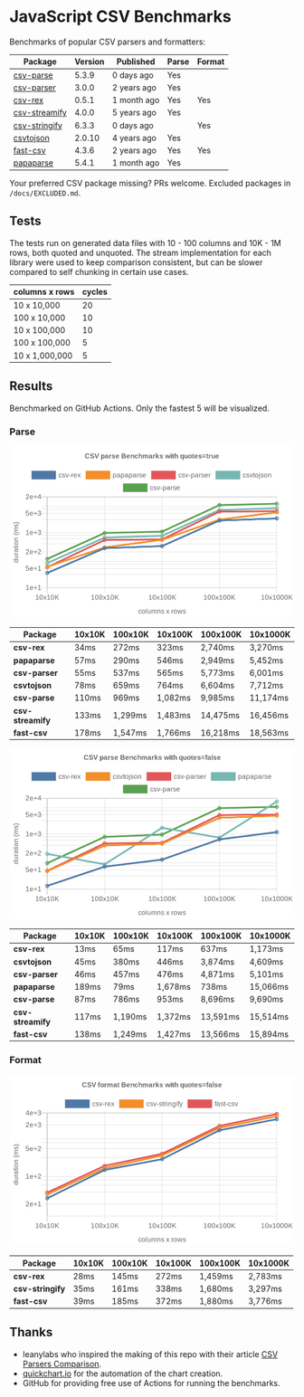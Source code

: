 # JavaScript CSV Benchmarks

Benchmarks of popular CSV parsers and formatters:

<!-- packages -->
| Package | Version | Published | Parse | Format 
|---------|---------|-----------|-------|--------
| [csv-parse](https://www.npmjs.com/package/csv-parse) | 5.3.9 | 0 days ago | Yes |  
| [csv-parser](https://www.npmjs.com/package/csv-parser) | 3.0.0 | 2 years ago | Yes |  
| [csv-rex](https://www.npmjs.com/package/csv-rex) | 0.5.1 | 1 month ago | Yes | Yes 
| [csv-streamify](https://www.npmjs.com/package/csv-streamify) | 4.0.0 | 5 years ago | Yes |  
| [csv-stringify](https://www.npmjs.com/package/csv-stringify) | 6.3.3 | 0 days ago |  | Yes 
| [csvtojson](https://www.npmjs.com/package/csvtojson) | 2.0.10 | 4 years ago | Yes |  
| [fast-csv](https://www.npmjs.com/package/fast-csv) | 4.3.6 | 2 years ago | Yes | Yes 
| [papaparse](https://www.npmjs.com/package/papaparse) | 5.4.1 | 1 month ago | Yes |  
<!-- packages -->

Your preferred CSV package missing? PRs welcome. Excluded packages in `/docs/EXCLUDED.md`.

## Tests
The tests run on generated data files with 10 - 100 columns and 10K - 1M rows, both quoted and unquoted. The stream implementation for each library were used to keep comparison consistent, but can be slower compared to self chunking in certain use cases.

<!-- tests -->
| columns x rows | cycles 
|----------------|--------
| 10 x 10,000 | 20 
| 100 x 10,000 | 10 
| 10 x 100,000 | 10 
| 100 x 100,000 | 5 
| 10 x 1,000,000 | 5 
<!-- tests -->

## Results 
Benchmarked on GitHub Actions. Only the fastest 5 will be visualized.

### Parse
![Quoted CSV Parser Benchmarks](https://github.com/willfarrell/csv-benchmarks/raw/main/results/parse_quotes%3Dtrue.png)

<!-- parse quotes=true -->
| Package | 10x10K | 100x10K | 10x100K | 100x100K | 10x1000K 
|---------|---|---|---|---|---
| **csv-rex** | 34ms | 272ms | 323ms | 2,740ms | 3,270ms 
| **papaparse** | 57ms | 290ms | 546ms | 2,949ms | 5,452ms 
| **csv-parser** | 55ms | 537ms | 565ms | 5,773ms | 6,001ms 
| **csvtojson** | 78ms | 659ms | 764ms | 6,604ms | 7,712ms 
| **csv-parse** | 110ms | 969ms | 1,082ms | 9,985ms | 11,174ms 
| **csv-streamify** | 133ms | 1,299ms | 1,483ms | 14,475ms | 16,456ms 
| **fast-csv** | 178ms | 1,547ms | 1,766ms | 16,218ms | 18,563ms 
<!-- parse quotes=true -->

![Non-Quoted CSV Parser Benchmarks](https://github.com/willfarrell/csv-benchmarks/raw/main/results/parse_quotes%3Dfalse.png)

<!-- parse quotes=false -->
| Package | 10x10K | 100x10K | 10x100K | 100x100K | 10x1000K 
|---------|---|---|---|---|---
| **csv-rex** | 13ms | 65ms | 117ms | 637ms | 1,173ms 
| **csvtojson** | 45ms | 380ms | 446ms | 3,874ms | 4,609ms 
| **csv-parser** | 46ms | 457ms | 476ms | 4,871ms | 5,101ms 
| **papaparse** | 189ms | 79ms | 1,678ms | 738ms | 15,066ms 
| **csv-parse** | 87ms | 786ms | 953ms | 8,696ms | 9,690ms 
| **csv-streamify** | 117ms | 1,190ms | 1,372ms | 13,591ms | 15,514ms 
| **fast-csv** | 138ms | 1,249ms | 1,427ms | 13,566ms | 15,894ms 
<!-- parse quotes=false -->

### Format

![Non-Quoted CSV Formatter Benchmarks](https://github.com/willfarrell/csv-benchmarks/raw/main/results/format_quotes%3Dfalse.png)

<!-- format quotes=false -->
| Package | 10x10K | 100x10K | 10x100K | 100x100K | 10x1000K 
|---------|---|---|---|---|---
| **csv-rex** | 28ms | 145ms | 272ms | 1,459ms | 2,783ms 
| **csv-stringify** | 35ms | 161ms | 338ms | 1,680ms | 3,297ms 
| **fast-csv** | 39ms | 185ms | 372ms | 1,880ms | 3,776ms 
<!-- format quotes=false -->

## Thanks
- leanylabs who inspired the making of this repo with their article [CSV Parsers Comparison](https://leanylabs.com/blog/js-csv-parsers-benchmarks/).
- [quickchart.io](https://quickchart.io) for the automation of the chart creation.
- GitHub for providing free use of Actions for running the benchmarks.
